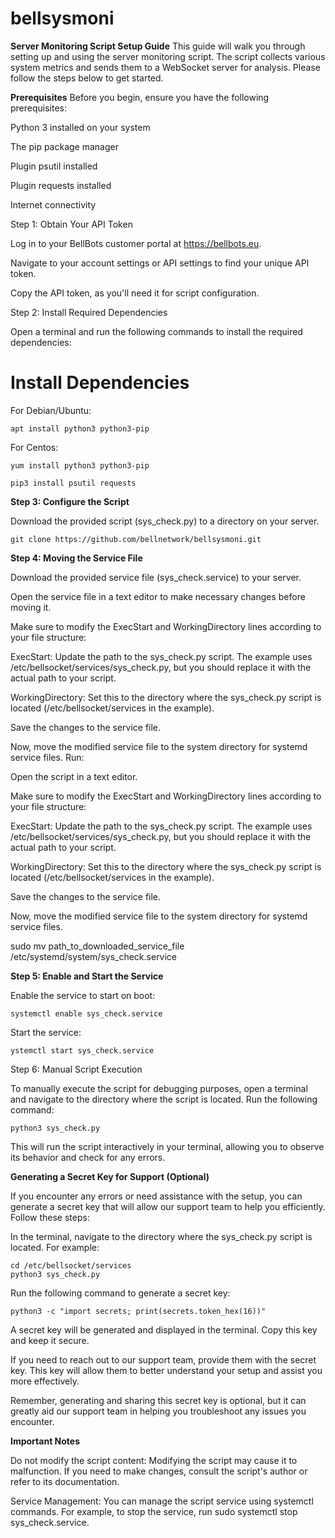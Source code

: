 # bellsysmoni

**Server Monitoring Script Setup Guide**
This guide will walk you through setting up and using the server monitoring script. The script collects various system metrics and sends them to a WebSocket server for analysis. Please follow the steps below to get started.

**Prerequisites**
Before you begin, ensure you have the following prerequisites:

Python 3 installed on your system

The pip package manager

Plugin psutil installed

Plugin requests installed

Internet connectivity


Step 1: Obtain Your API Token

Log in to your BellBots customer portal at https://bellbots.eu.

Navigate to your account settings or API settings to find your unique API token.

Copy the API token, as you'll need it for script configuration.

Step 2: Install Required Dependencies

Open a terminal and run the following commands to install the required dependencies:

# Install Dependencies

For Debian/Ubuntu:

    apt install python3 python3-pip

For Centos:

    yum install python3 python3-pip

    pip3 install psutil requests

**Step 3: Configure the Script**

Download the provided script (sys_check.py) to a directory on your server.

    git clone https://github.com/bellnetwork/bellsysmoni.git

**Step 4: Moving the Service File**

Download the provided service file (sys_check.service) to your server.

Open the service file in a text editor to make necessary changes before moving it.

Make sure to modify the ExecStart and WorkingDirectory lines according to your file structure:

ExecStart: Update the path to the sys_check.py script. The example uses /etc/bellsocket/services/sys_check.py, but you should replace it with the actual path to your script.

WorkingDirectory: Set this to the directory where the sys_check.py script is located (/etc/bellsocket/services in the example).

Save the changes to the service file.

Now, move the modified service file to the system directory for systemd service files. Run:

Open the script in a text editor.

Make sure to modify the ExecStart and WorkingDirectory lines according to your file structure:

ExecStart: Update the path to the sys_check.py script. The example uses /etc/bellsocket/services/sys_check.py, but you should replace it with the actual path to your script.

WorkingDirectory: Set this to the directory where the sys_check.py script is located (/etc/bellsocket/services in the example).

Save the changes to the service file.

Now, move the modified service file to the system directory for systemd service files.

sudo mv path_to_downloaded_service_file /etc/systemd/system/sys_check.service

**Step 5: Enable and Start the Service**

Enable the service to start on boot:

    systemctl enable sys_check.service

Start the service:

    ystemctl start sys_check.service
    
Step 6: Manual Script Execution

To manually execute the script for debugging purposes, open a terminal and navigate to the directory where the script is located. Run the following command:

    python3 sys_check.py

This will run the script interactively in your terminal, allowing you to observe its behavior and check for any errors.

**Generating a Secret Key for Support (Optional)**

If you encounter any errors or need assistance with the setup, you can generate a secret key that will allow our support team to help you efficiently. Follow these steps:

In the terminal, navigate to the directory where the sys_check.py script is located. For example:

    cd /etc/bellsocket/services
    python3 sys_check.py

Run the following command to generate a secret key:

    python3 -c "import secrets; print(secrets.token_hex(16))"

A secret key will be generated and displayed in the terminal. Copy this key and keep it secure.

If you need to reach out to our support team, provide them with the secret key. This key will allow them to better understand your setup and assist you more effectively.

Remember, generating and sharing this secret key is optional, but it can greatly aid our support team in helping you troubleshoot any issues you encounter.

**Important Notes**

Do not modify the script content: Modifying the script may cause it to malfunction. If you need to make changes, consult the script's author or refer to its documentation.

Service Management: You can manage the script service using systemctl commands. For example, to stop the service, run sudo systemctl stop sys_check.service.

